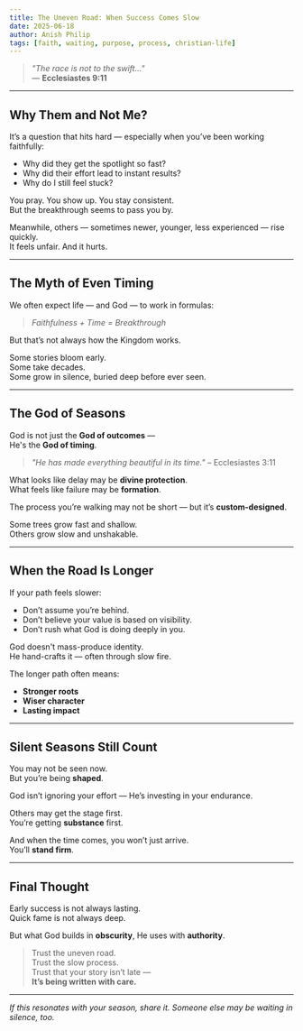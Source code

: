 ```yaml
---
title: The Uneven Road: When Success Comes Slow
date: 2025-06-18
author: Anish Philip
tags: [faith, waiting, purpose, process, christian-life]
---
```


> _"The race is not to the swift..."_  
> — **Ecclesiastes 9:11**

---

## Why Them and Not Me?

It’s a question that hits hard — especially when you’ve been working faithfully:

- Why did they get the spotlight so fast?
- Why did their effort lead to instant results?
- Why do I still feel stuck?

You pray. You show up. You stay consistent.  
But the breakthrough seems to pass you by.

Meanwhile, others — sometimes newer, younger, less experienced — rise quickly.  
It feels unfair. And it hurts.

---

## The Myth of Even Timing

We often expect life — and God — to work in formulas:

> _Faithfulness + Time = Breakthrough_

But that’s not always how the Kingdom works.

Some stories bloom early.  
Some take decades.  
Some grow in silence, buried deep before ever seen.

---

## The God of Seasons

God is not just the **God of outcomes** —  
He's the **God of timing**.

> _"He has made everything beautiful in its time."_ – Ecclesiastes 3:11

What looks like delay may be **divine protection**.  
What feels like failure may be **formation**.

The process you’re walking may not be short — but it’s **custom-designed**.

Some trees grow fast and shallow.  
Others grow slow and unshakable.

---

## When the Road Is Longer

If your path feels slower:

- Don’t assume you’re behind.
- Don’t believe your value is based on visibility.
- Don’t rush what God is doing deeply in you.

God doesn't mass-produce identity.  
He hand-crafts it — often through slow fire.

The longer path often means:

- **Stronger roots**
- **Wiser character**
- **Lasting impact**

---

## Silent Seasons Still Count

You may not be seen now.  
But you’re being **shaped**.

God isn’t ignoring your effort — He’s investing in your endurance.

Others may get the stage first.  
You’re getting **substance** first.

And when the time comes, you won’t just arrive.  
You’ll **stand firm**.

---

## Final Thought

Early success is not always lasting.  
Quick fame is not always deep.

But what God builds in **obscurity**, He uses with **authority**.

> Trust the uneven road.  
> Trust the slow process.  
> Trust that your story isn’t late —  
> **It’s being written with care.**

---

*If this resonates with your season, share it. Someone else may be waiting in silence, too.*
